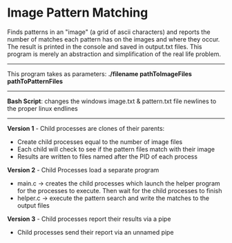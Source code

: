 # Image Pattern Matching
Finds patterns in an "image" (a grid of ascii characters) and 
reports the number of matches each pattern has on the images and where
they occur. The result is printed in the console and saved in output.txt files.
This program is merely an abstraction and simplification of the real life problem.
***
This program takes as parameters: __./filename pathToImageFiles pathToPatternFiles__
***
__Bash Script__: changes the windows image.txt & pattern.txt file 
newlines to the proper linux endlines
***
__Version 1__ - Child processes are clones of their parents:
* Create child processes equal to the number of image files <br>
* Each child will check to see if the pattern files match with their image <br>
* Results are written to files named after the PID of each process <br>

__Version 2__ - Child Processes load a separate program
* main.c -> creates the child processes which launch the helper program for the 
processes to execute. Then wait for the child processes to finish
* helper.c -> execute the pattern search and write the matches to the output files

__Version 3__ - Child processes report their results via a pipe
* Child processes send their report via an unnamed pipe
